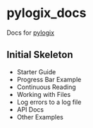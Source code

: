 # pylogix_docs

Docs for [pylogix](https://github.com/dmroeder/pylogix)

## Initial Skeleton

- Starter Guide
- Progress Bar Example
- Continuous Reading
- Working with Files
- Log errors to a log file
- API Docs
- Other Examples
